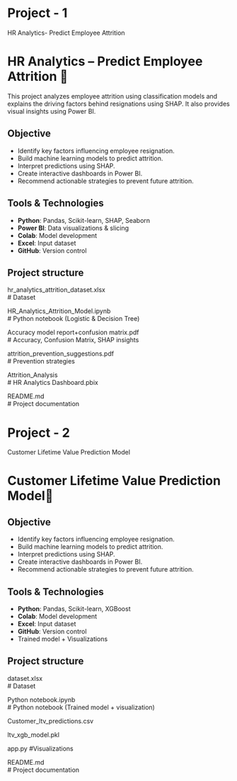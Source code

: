 # Project - 1
HR Analytics- Predict Employee Attrition
# HR Analytics – Predict Employee Attrition 🚨

This project analyzes employee attrition using classification models and explains the driving factors behind resignations using SHAP. It also provides visual insights using Power BI.

## Objective
- Identify key factors influencing employee resignation.
- Build machine learning models to predict attrition.
- Interpret predictions using SHAP.
- Create interactive dashboards in Power BI.
- Recommend actionable strategies to prevent future attrition.

## Tools & Technologies
- **Python**: Pandas, Scikit-learn, SHAP, Seaborn
- **Power BI**: Data visualizations & slicing
- **Colab**: Model development
- **Excel**: Input dataset
- **GitHub**: Version control

## Project structure
hr_analytics_attrition_dataset.xlsx      
     # Dataset

HR_Analytics_Attrition_Model.ipynb       
     # Python notebook (Logistic & Decision Tree)

Accuracy model report+confusion matrix.pdf                               
     # Accuracy, Confusion Matrix, SHAP insights

attrition_prevention_suggestions.pdf     
     # Prevention strategies

Attrition_Analysis      
     # HR Analytics Dashboard.pbix 
     
README.md                                
     # Project documentation










# Project - 2
Customer Lifetime Value Prediction Model
# Customer Lifetime Value Prediction Model🚨

## Objective
- Identify key factors influencing employee resignation.
- Build machine learning models to predict attrition.
- Interpret predictions using SHAP.
- Create interactive dashboards in Power BI.
- Recommend actionable strategies to prevent future attrition.

## Tools & Technologies
- **Python**: Pandas, Scikit-learn, XGBoost
- **Colab**: Model development
- **Excel**: Input dataset
- **GitHub**: Version control
- Trained model + Visualizations

## Project structure
dataset.xlsx      
     # Dataset

Python notebook.ipynb       
     # Python notebook (Trained model + visualization)

Customer_ltv_predictions.csv

ltv_xgb_model.pkl

app.py
     #Visualizations
     
README.md                                
     # Project documentation
